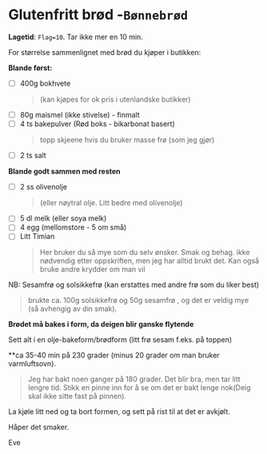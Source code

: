 # Glutenfritt brød -`Bønnebrød`

**Lagetid**: `Flag=10`. Tar ikke mer en 10 min. 

For størrelse sammenlignet med brød du kjøper i butikken:

**Blande først:**
- [ ] 400g bokhvete
  > (kan kjøpes for ok pris i utenlandske butikker)
- [ ] 80g maismel (ikke stivelse) - finmalt
- [ ] 4 ts bakepulver (Rød boks - bikarbonat basert)
  > topp skjeene hvis du bruker masse frø (som jeg gjør)
- [ ] 2 ts salt

**Blande godt sammen med resten**
- [ ] 2 ss olivenolje
  > (eller nøytral olje. Litt bedre med olivenolje)
- [ ] 5 dl melk (eller soya melk)
- [ ] 4 egg (mellomstore - 5 om små) 
- [ ] Litt Timian
  > Her bruker du så mye som du selv ønsker. Smak og behag. 
  > ikke nødvendig etter oppskriften, men jeg har alltid brukt det. Kan også bruke andre krydder om man vil

NB: Sesamfrø og solsikkefrø (kan erstattes med andre frø som du liker best)
> brukte ca. 100g solsikkefrø og 50g sesamfrø , og det er veldig mye (så avhengig av din smak). 

**Brødet må bakes i form, da deigen blir ganske flytende**

Sett alt i en olje-bakeform/brødform (litt frø sesam f.eks. på toppen)

**ca 35-40 min på 230 grader (minus 20 grader om man bruker varmluftsovn).
  > Jeg har bakt noen ganger på 180 grader. Det blir  bra, men tar litt lengre tid.
  > Stikk en pinne inn for å se om det er bakt lenge nok(Deig skal ikke sitte fast på pinnen). 
  
La kjøle litt ned og ta bort formen, og sett på rist til at det er avkjølt.

Håper det smaker. 

Eve

